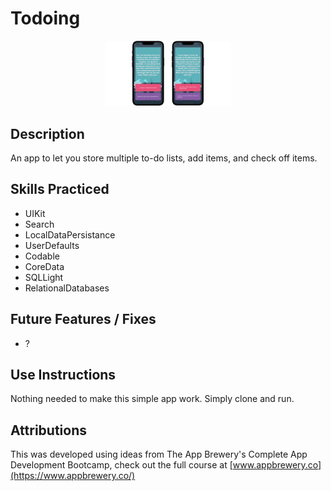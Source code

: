 # Todoing

<p align="center">
  <img src="https://github.com/PhilomathMac/destini/blob/main/PortfolioImage.png?raw=true" alt="destini screenshot" width="200"/>
</p>

## Description
An app to let you store multiple to-do lists, add items, and check off items. 

## Skills Practiced

* UIKit 
* Search 
* LocalDataPersistance 
* UserDefaults 
* Codable 
* CoreData 
* SQLLight 
* RelationalDatabases

## Future Features / Fixes
* ?

## Use Instructions

Nothing needed to make this simple app work. Simply clone and run.

## Attributions

This was developed using ideas from The App Brewery's Complete App Development Bootcamp, check out the full course at [www.appbrewery.co](https://www.appbrewery.co/)
